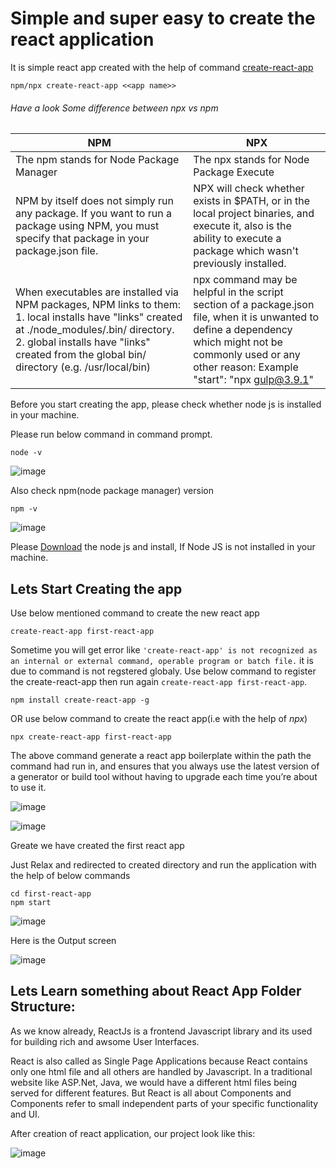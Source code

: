 # Simple and super easy to create the react application
It is simple react app created with the help of command [create-react-app](https://create-react-app.dev/)

```
npm/npx create-react-app <<app name>>
```

###### Have a look Some difference between npx vs npm

NPM | NPX
------------ | -------------
The npm stands for Node Package Manager | The npx stands for Node Package Execute
NPM by itself does not simply run any package. If you want to run a package using NPM, you must specify that package in your package.json file. | NPX will check whether <command> exists in $PATH, or in the local project binaries, and execute it, also is the ability to execute a package which wasn't previously installed.
When executables are installed via NPM packages, NPM links to them: 1. local installs have "links" created at ./node_modules/.bin/ directory. 2. global installs have "links" created from the global bin/ directory (e.g. /usr/local/bin) | npx command may be helpful in the script section of a package.json file, when it is unwanted to define a dependency which might not be commonly used or any other reason: Example  "start": "npx gulp@3.9.1"



Before you start creating the app, please check whether node js is installed in your machine. 

Please run below command in command prompt.

```
node -v
```

![image](https://user-images.githubusercontent.com/81896060/127759318-2651f61f-e8f7-4c60-87b1-60c4e60c940c.png)

Also check npm(node package manager) version

```
npm -v
```

![image](https://user-images.githubusercontent.com/81896060/127759502-7878d655-dcd2-47a0-add1-8a8fdeee2f76.png)


Please [Download](https://nodejs.org/en/download) the node js and install, If Node JS is not installed in your machine.

## Lets Start Creating the app

Use below mentioned command to create the new react app

```
create-react-app first-react-app
```

Sometime you will get error like `'create-react-app' is not recognized as an internal or external command,
operable program or batch file.` it is due to command is not regstered globaly. Use below command to register the create-react-app then run again `create-react-app first-react-app`.

```
npm install create-react-app -g
```

OR use below command to create the react app(i.e with the help of *npx*)

```
npx create-react-app first-react-app
```

The above command generate a react app boilerplate within the path the command had run in, and ensures that you always use the latest version of a generator or build tool without having to upgrade each time you’re about to use it.

![image](https://user-images.githubusercontent.com/81896060/127759954-aebcf4ee-12ac-4ebf-82e0-d8fee4f50dcd.png)

![image](https://user-images.githubusercontent.com/81896060/127759974-41d829dd-82fe-47bb-bffc-c13762a7ccfa.png)

Greate we have created the first react app

Just Relax and redirected to created directory and run the application with the help of below commands

```
cd first-react-app
npm start
```

![image](https://user-images.githubusercontent.com/81896060/127760070-4ba80c12-326f-4faa-9d9c-67929917e11d.png)

Here is the Output screen

![image](https://user-images.githubusercontent.com/81896060/127760082-f0c4f56e-1bb9-47c2-9443-b7faa4d17a76.png)


## Lets Learn something about React App Folder Structure:

As we know already, ReactJs is a frontend Javascript library and its used for building rich and awsome User Interfaces.

React is also called as Single Page Applications because React contains only one html file and all others are handled by Javascript. In a traditional website like ASP.Net, Java, we would have a different html files being served for different features. But React is all about Components and Components refer to small independent parts of your specific functionality and UI.

After creation of react application, our project look like this:

![image](https://user-images.githubusercontent.com/81896060/127761602-030d67e4-c143-45a3-97e2-a7c25414b253.png)


